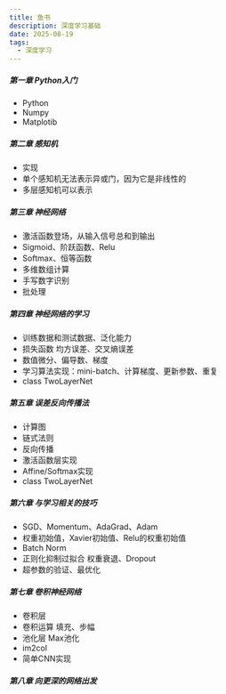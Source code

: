 ```yaml
---
title: 鱼书
description: 深度学习基础
date: 2025-08-19
tags:
  - 深度学习
---
```


##### 第一章 Python入门
* Python
* Numpy
* Matplotib

##### 第二章 感知机
* 实现
* 单个感知机无法表示异或门，因为它是非线性的
* 多层感知机可以表示

##### 第三章 神经网络
* 激活函数登场，从输入信号总和到输出
* Sigmoid、阶跃函数、Relu
* Softmax、恒等函数
* 多维数组计算
* 手写数字识别
* 批处理

##### 第四章 神经网络的学习
* 训练数据和测试数据、泛化能力
* 损失函数  均方误差、交叉熵误差
* 数值微分、偏导数、梯度
* 学习算法实现：mini-batch、计算梯度、更新参数、重复
* class TwoLayerNet


##### 第五章 误差反向传播法 
* 计算图
* 链式法则
* 反向传播
* 激活函数层实现
* Affine/Softmax实现
* class TwoLayerNet

##### 第六章 与学习相关的技巧
* SGD、Momentum、AdaGrad、Adam
* 权重初始值，Xavier初始值、Relu的权重初始值
* Batch Norm
* 正则化抑制过拟合 权重衰退、Dropout
* 超参数的验证、最优化


##### 第七章 卷积神经网络
* 卷积层
* 卷积运算 填充、步幅
* 池化层 Max池化
* im2col
* 简单CNN实现

##### 第八章 向更深的网络出发